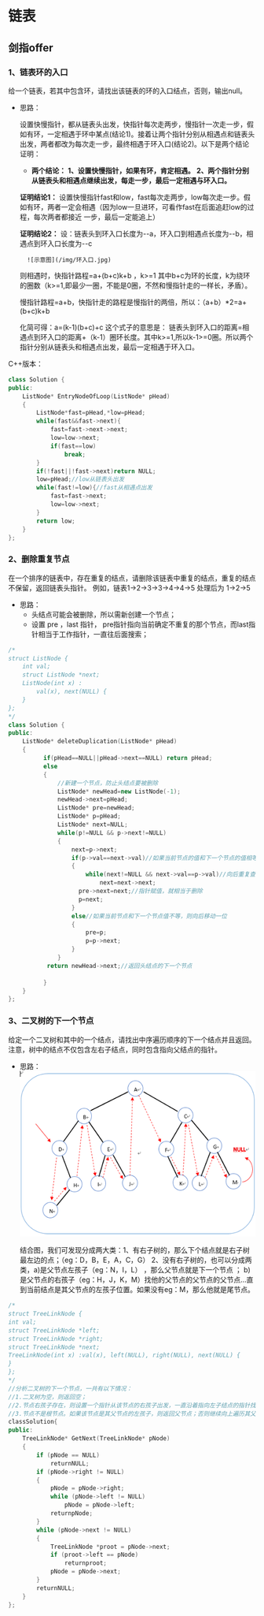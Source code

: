 # **链表**

## 剑指offer

### 1、链表环的入口
给一个链表，若其中包含环，请找出该链表的环的入口结点，否则，输出null。

- 思路：

    设置快慢指针，都从链表头出发，快指针每次走两步，慢指针一次走一步，假如有环，一定相遇于环中某点(结论1)。接着让两个指针分别从相遇点和链表头出发，两者都改为每次走一步，最终相遇于环入口(结论2)。以下是两个结论证明： 
    - **两个结论：**
    **1、设置快慢指针，如果有环，肯定相遇。**
    **2、两个指针分别从链表头和相遇点继续出发，每走一步，最后一定相遇与环入口。**

    **证明结论1：** 
    设置快慢指针fast和low，fast每次走两步，low每次走一步。假如有环，两者一定会相遇（因为low一旦进环，可看作fast在后面追赶low的过程，每次两者都接近     一步，最后一定能追上）
    
    **证明结论2：**
    设：链表头到环入口长度为--a，环入口到相遇点长度为--b，相遇点到环入口长度为--c
   
        ![示意图](/img/环入口.jpg)
    
    
    则相遇时，快指针路程=a+(b+c)k+b ，k>=1  其中b+c为环的长度，k为绕环的圈数（k>=1,即最少一圈，不能是0圈，不然和慢指针走的一样长，矛盾）。
    
    慢指针路程=a+b，快指针走的路程是慢指针的两倍，所以：（a+b）*2=a+(b+c)k+b  
    
    化简可得：a=(k-1)(b+c)+c 这个式子的意思是： 链表头到环入口的距离=相遇点到环入口的距离+（k-1）圈环长度。其中k>=1,所以k-1>=0圈。所以两个指针分别从链表头和相遇点出发，最后一定相遇于环入口。 
                 
                
C++版本：
```c++
class Solution {
public:
    ListNode* EntryNodeOfLoop(ListNode* pHead)
    {
        ListNode*fast=pHead,*low=pHead;
        while(fast&&fast->next){
            fast=fast->next->next;
            low=low->next;
            if(fast==low)
                break;
        }
        if(!fast||!fast->next)return NULL;
        low=pHead;//low从链表头出发
        while(fast!=low){//fast从相遇点出发
            fast=fast->next;
            low=low->next;
        }
        return low;
    }
};
```

### 2、删除重复节点

在一个排序的链表中，存在重复的结点，请删除该链表中重复的结点，重复的结点不保留，返回链表头指针。 例如，链表1->2->3->3->4->4->5 处理后为 1->2->5 

- 思路：
    - 头结点可能会被删除，所以需新创建一个节点；
    - 设置 pre ，last 指针， pre指针指向当前确定不重复的那个节点，而last指针相当于工作指针，一直往后面搜索；
    
```c++
/*
struct ListNode {
    int val;
    struct ListNode *next;
    ListNode(int x) :
        val(x), next(NULL) {
    }
};
*/
class Solution {
public:
    ListNode* deleteDuplication(ListNode* pHead)
    {
          if(pHead==NULL||pHead->next==NULL) return pHead;
          else
          {
              //新建一个节点，防止头结点要被删除
              ListNode* newHead=new ListNode(-1);
              newHead->next=pHead;
              ListNode* pre=newHead;
              ListNode* p=pHead;
              ListNode* next=NULL;
              while(p!=NULL && p->next!=NULL)
              {
                  next=p->next;
                  if(p->val==next->val)//如果当前节点的值和下一个节点的值相等
                  {
                      while(next!=NULL && next->val==p->val)//向后重复查找
                          next=next->next;
                    pre->next=next;//指针赋值，就相当于删除
                    p=next;
                  }
                  else//如果当前节点和下一个节点值不等，则向后移动一位
                  {
                      pre=p;
                      p=p->next;
                  }
              }
           return newHead->next;//返回头结点的下一个节点
               
          }
    }
};
```

### 3、二叉树的下一个节点

给定一个二叉树和其中的一个结点，请找出中序遍历顺序的下一个结点并且返回。注意，树中的结点不仅包含左右子结点，同时包含指向父结点的指针。 

- 思路：
    ![示意图](/img/中序遍历节点的下一个.png)
    
    结合图，我们可发现分成两大类：1、有右子树的，那么下个结点就是右子树最左边的点；（eg：D，B，E，A，C，G） 2、没有右子树的，也可以分成两类，a)是父节点左孩子（eg：N，I，L） ，那么父节点就是下一个节点 ； b)是父节点的右孩子（eg：H，J，K，M）找他的父节点的父节点的父节点...直到当前结点是其父节点的左孩子位置。如果没有eg：M，那么他就是尾节点。


```c++
/*
struct TreeLinkNode {
int val;
struct TreeLinkNode *left;
struct TreeLinkNode *right;
struct TreeLinkNode *next;
TreeLinkNode(int x) :val(x), left(NULL), right(NULL), next(NULL) {
}
};
*/
//分析二叉树的下一个节点，一共有以下情况：
//1.二叉树为空，则返回空；
//2.节点右孩子存在，则设置一个指针从该节点的右孩子出发，一直沿着指向左子结点的指针找到的叶子节点即为下一个节点；
//3.节点不是根节点。如果该节点是其父节点的左孩子，则返回父节点；否则继续向上遍历其父节点的父节点，重复之前的判断，返回结果。
classSolution{
public:
    TreeLinkNode* GetNext(TreeLinkNode* pNode)
    {
        if (pNode == NULL)
            returnNULL;
        if (pNode->right != NULL)
        {
            pNode = pNode->right;
            while (pNode->left != NULL)
                pNode = pNode->left;
            returnpNode;
        }
        while (pNode->next != NULL)
        {
            TreeLinkNode *proot = pNode->next;
            if (proot->left == pNode)
                returnproot;
            pNode = pNode->next;
        }
        returnNULL;
    }
};
```